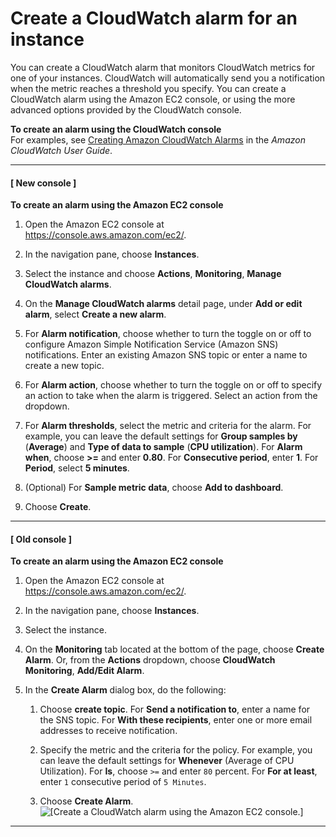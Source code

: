 # Create a CloudWatch alarm for an instance<a name="using-cloudwatch-createalarm"></a>

You can create a CloudWatch alarm that monitors CloudWatch metrics for one of your instances\. CloudWatch will automatically send you a notification when the metric reaches a threshold you specify\. You can create a CloudWatch alarm using the Amazon EC2 console, or using the more advanced options provided by the CloudWatch console\.

**To create an alarm using the CloudWatch console**  
For examples, see [Creating Amazon CloudWatch Alarms](https://docs.aws.amazon.com/AmazonCloudWatch/latest/monitoring/AlarmThatSendsEmail.html) in the *Amazon CloudWatch User Guide*\.

------
#### [ New console ]

**To create an alarm using the Amazon EC2 console**

1. Open the Amazon EC2 console at [https://console\.aws\.amazon\.com/ec2/](https://console.aws.amazon.com/ec2/)\.

1. In the navigation pane, choose **Instances**\.

1. Select the instance and choose **Actions**, **Monitoring**, **Manage CloudWatch alarms**\.

1. On the **Manage CloudWatch alarms** detail page, under **Add or edit alarm**, select **Create a new alarm**\.

1. For **Alarm notification**, choose whether to turn the toggle on or off to configure Amazon Simple Notification Service \(Amazon SNS\) notifications\. Enter an existing Amazon SNS topic or enter a name to create a new topic\.

1. For **Alarm action**, choose whether to turn the toggle on or off to specify an action to take when the alarm is triggered\. Select an action from the dropdown\.

1. For **Alarm thresholds**, select the metric and criteria for the alarm\. For example, you can leave the default settings for **Group samples by** \(**Average**\) and **Type of data to sample** \(**CPU utilization**\)\. For **Alarm when**, choose **>=** and enter **0\.80**\. For **Consecutive period**, enter **1**\. For **Period**, select **5 minutes**\.

1. \(Optional\) For **Sample metric data**, choose **Add to dashboard**\.

1. Choose **Create**\.

------
#### [ Old console ]

**To create an alarm using the Amazon EC2 console**

1. Open the Amazon EC2 console at [https://console\.aws\.amazon\.com/ec2/](https://console.aws.amazon.com/ec2/)\.

1. In the navigation pane, choose **Instances**\.

1. Select the instance\.

1. On the **Monitoring** tab located at the bottom of the page, choose **Create Alarm**\. Or, from the **Actions** dropdown, choose **CloudWatch Monitoring**, **Add/Edit Alarm**\.

1. In the **Create Alarm** dialog box, do the following:

   1. Choose **create topic**\. For **Send a notification to**, enter a name for the SNS topic\. For **With these recipients**, enter one or more email addresses to receive notification\.

   1. Specify the metric and the criteria for the policy\. For example, you can leave the default settings for **Whenever** \(Average of CPU Utilization\)\. For **Is**, choose `>=` and enter `80` percent\. For **For at least**, enter `1` consecutive period of `5 Minutes`\.

   1. Choose **Create Alarm**\.  
![\[Create a CloudWatch alarm using the Amazon EC2 console.\]](http://docs.aws.amazon.com/AWSEC2/latest/UserGuide/images/monitoring_create_alarm.png)

------